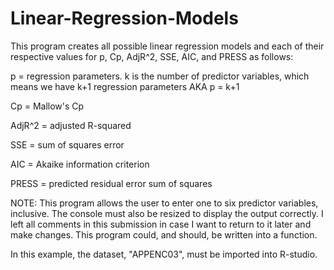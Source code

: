 # Linear-Regression-Models

This program creates all possible linear regression models and each of their respective values for p, Cp, AdjR^2, SSE, AIC, and PRESS as follows:

p = regression parameters. k is the number of predictor variables, which means we have k+1 regression parameters AKA p = k+1

Cp = Mallow's Cp

AdjR^2 = adjusted R-squared

SSE = sum of squares error

AIC = Akaike information criterion

PRESS =  predicted residual error sum of squares

NOTE: This program allows the user to enter one to six predictor variables, inclusive. The console must also be resized to display the output correctly.  I left all comments in this submission in case I want to return to it later and make changes. This program could, and should, be written into a function. 

In this example, the dataset, "APPENC03", must be imported into R-studio. 
